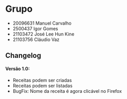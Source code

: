 # Grupo
- 20096631 Manuel Carvalho
- 2500437 Igor Gomes
- 21103472 José Lee Hun Kine
- 21103756 Cláudio Vaz

## Changelog
#### Versão 1.0:
- Receitas podem ser criadas
- Receitas podem ser listadas
- BugFix: Nome da receita é agora clicável no Firefox
